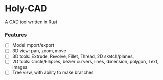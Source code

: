 # Holy-CAD

A CAD tool written in Rust

### Features

- [ ] Model import/export
- [ ] 3D view: pan, zoom, move
- [ ] 3D tools: Extrude, Revolve, Fillet, Thread, 2D sketch/planes, 
- [ ] 2D tools: Circle/Ellipses, bezier curvers, lines, dimension, polygon, Text, images
- [ ] Tree view, with ability to make branches
